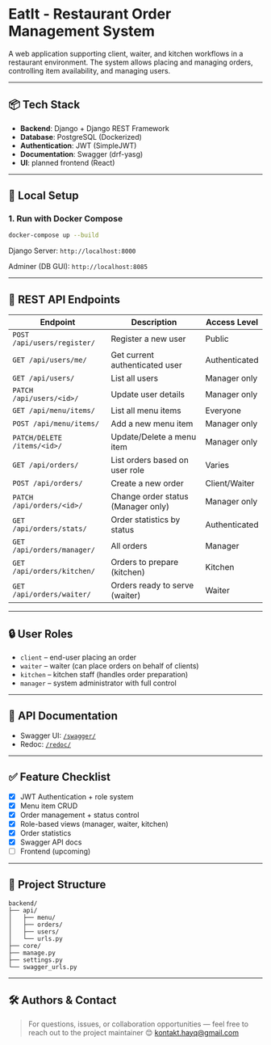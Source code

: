 ﻿# EatIt - Restaurant Order Management System

A web application supporting client, waiter, and kitchen workflows in a restaurant environment. The system allows placing and managing orders, controlling item availability, and managing users.

---

## 📦 Tech Stack
- **Backend**: Django + Django REST Framework
- **Database**: PostgreSQL (Dockerized)
- **Authentication**: JWT (SimpleJWT)
- **Documentation**: Swagger (drf-yasg)
- **UI**: planned frontend (React)

---

## 🧪 Local Setup

### 1. Run with Docker Compose

```bash
docker-compose up --build
```

Django Server: `http://localhost:8000`

Adminer (DB GUI): `http://localhost:8085`

---

## 🚪 REST API Endpoints

| Endpoint                      | Description                              | Access Level        |
|-------------------------------|------------------------------------------|---------------------|
| `POST /api/users/register/`  | Register a new user                      | Public              |
| `GET /api/users/me/`         | Get current authenticated user          | Authenticated       |
| `GET /api/users/`            | List all users                          | Manager only        |
| `PATCH /api/users/<id>/`     | Update user details                     | Manager only        |
| `GET /api/menu/items/`       | List all menu items                     | Everyone            |
| `POST /api/menu/items/`      | Add a new menu item                     | Manager only        |
| `PATCH/DELETE /items/<id>/` | Update/Delete a menu item               | Manager only        |
| `GET /api/orders/`           | List orders based on user role          | Varies              |
| `POST /api/orders/`          | Create a new order                      | Client/Waiter       |
| `PATCH /api/orders/<id>/`    | Change order status (Manager only)     | Manager only        |
| `GET /api/orders/stats/`     | Order statistics by status              | Authenticated       |
| `GET /api/orders/manager/`   | All orders                              | Manager             |
| `GET /api/orders/kitchen/`   | Orders to prepare (kitchen)             | Kitchen             |
| `GET /api/orders/waiter/`    | Orders ready to serve (waiter)          | Waiter              |

---

## 🔒 User Roles

- `client` – end-user placing an order
- `waiter` – waiter (can place orders on behalf of clients)
- `kitchen` – kitchen staff (handles order preparation)
- `manager` – system administrator with full control

---

## 📘 API Documentation
- Swagger UI: [`/swagger/`](http://localhost:8000/swagger/)
- Redoc: [`/redoc/`](http://localhost:8000/redoc/)

---

## ✅ Feature Checklist

- [x] JWT Authentication + role system
- [x] Menu item CRUD
- [x] Order management + status control
- [x] Role-based views (manager, waiter, kitchen)
- [x] Order statistics
- [x] Swagger API docs
- [ ] Frontend (upcoming)

---

## 📂 Project Structure

```
backend/
├── api/
│   ├── menu/
│   ├── orders/
│   ├── users/
│   └── urls.py
├── core/           
├── manage.py
├── settings.py
└── swagger_urls.py
```

---

## 🛠️ Authors & Contact
> For questions, issues, or collaboration opportunities — feel free to reach out to the project maintainer 😊
> kontakt.hayq@gmail.com